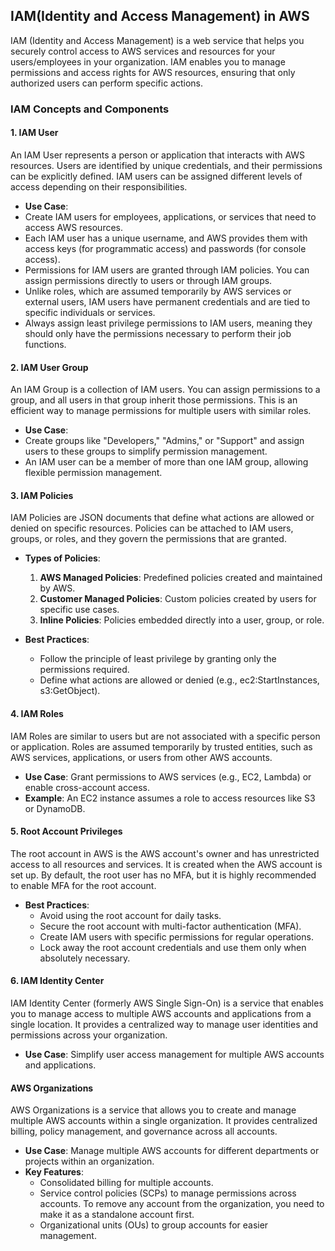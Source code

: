 ## IAM(Identity and Access Management) in AWS
IAM (Identity and Access Management) is a web service that helps you securely control access to AWS services and resources for your users/employees in your organization. IAM enables you to manage permissions and access rights for AWS resources, ensuring that only authorized users can perform specific actions.

### IAM Concepts and Components

#### 1. **IAM User**
An IAM User represents a person or application that interacts with AWS resources. Users are identified by unique credentials, and their permissions can be explicitly defined. IAM users can be assigned different levels of access depending on their responsibilities.

- **Use Case**: 
- Create IAM users for employees, applications, or services that need to access AWS resources.
- Each IAM user has a unique username, and AWS provides them with access keys (for programmatic access) and passwords (for console access).
- Permissions for IAM users are granted through IAM policies. You can assign permissions directly to users or through IAM groups.
- Unlike roles, which are assumed temporarily by AWS services or external users, IAM users have permanent credentials and are tied to specific individuals or services.
- Always assign least privilege permissions to IAM users, meaning they should only have the permissions necessary to perform their job functions.

#### 2. **IAM User Group**
An IAM Group is a collection of IAM users. You can assign permissions to a group, and all users in that group inherit those permissions. This is an efficient way to manage permissions for multiple users with similar roles.

- **Use Case**: 
- Create groups like "Developers," "Admins," or "Support" and assign users to these groups to simplify permission management.
- An IAM user can be a member of more than one IAM group, allowing flexible permission management.

#### 3. **IAM Policies**
IAM Policies are JSON documents that define what actions are allowed or denied on specific resources. Policies can be attached to IAM users, groups, or roles, and they govern the permissions that are granted.

- **Types of Policies**:
  1. **AWS Managed Policies**: Predefined policies created and maintained by AWS.
  2. **Customer Managed Policies**: Custom policies created by users for specific use cases.
  3. **Inline Policies**: Policies embedded directly into a user, group, or role.

- **Best Practices**:
  - Follow the principle of least privilege by granting only the permissions required.
  - Define what actions are allowed or denied (e.g., ec2:StartInstances, s3:GetObject).

#### 4. **IAM Roles**
IAM Roles are similar to users but are not associated with a specific person or application. Roles are assumed temporarily by trusted entities, such as AWS services, applications, or users from other AWS accounts.

- **Use Case**: Grant permissions to AWS services (e.g., EC2, Lambda) or enable cross-account access.
- **Example**: An EC2 instance assumes a role to access resources like S3 or DynamoDB.

#### 5. **Root Account Privileges**
The root account in AWS is the AWS account's owner and has unrestricted access to all resources and services. It is created when the AWS account is set up. By default, the root user has no MFA, but it is highly recommended to enable MFA for the root account.

- **Best Practices**:
  - Avoid using the root account for daily tasks.
  - Secure the root account with multi-factor authentication (MFA).
  - Create IAM users with specific permissions for regular operations.
  - Lock away the root account credentials and use them only when absolutely necessary.

#### 6. **IAM Identity Center**
IAM Identity Center (formerly AWS Single Sign-On) is a service that enables you to manage access to multiple AWS accounts and applications from a single location. It provides a centralized way to manage user identities and permissions across your organization.
- **Use Case**: Simplify user access management for multiple AWS accounts and applications.

#### AWS Organizations
AWS Organizations is a service that allows you to create and manage multiple AWS accounts within a single organization. It provides centralized billing, policy management, and governance across all accounts.
- **Use Case**: Manage multiple AWS accounts for different departments or projects within an organization.
- **Key Features**:
  - Consolidated billing for multiple accounts.
  - Service control policies (SCPs) to manage permissions across accounts. To remove any account from the organization, you need to make it as a standalone account first.
  - Organizational units (OUs) to group accounts for easier management.